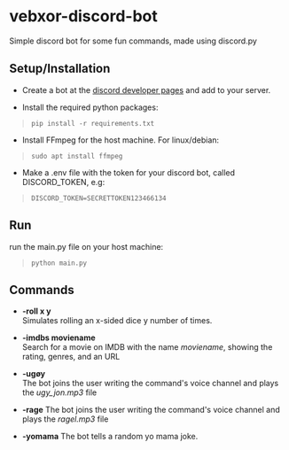 # vebxor-discord-bot

Simple discord bot for some fun commands, made using discord.py

## Setup/Installation
- Create a bot at the [discord developer pages](https://discord.com/developers/applications) and add to your server.  
  

- Install the required python packages:  
>`pip install -r requirements.txt`   
     
   
- Install FFmpeg for the host machine. For linux/debian:  
>`sudo apt install ffmpeg`

- Make a .env file with the token for your discord bot, called DISCORD_TOKEN, e.g:
>`DISCORD_TOKEN=SECRETTOKEN123466134`
## Run
run the main.py file on your host machine:
>`python main.py`

## Commands

- **-roll x y**  
Simulates rolling an x-sided dice y number of times. 

- **-imdbs moviename**  
Search for a movie on IMDB with the name *moviename*, showing the rating, genres, and an URL

- **-ugøy**  
The bot joins the user writing the command's voice channel and plays the *ugy_jon.mp3* file

- **-rage**
The bot joins the user writing the command's voice channel and plays the *ragel.mp3* file

- **-yomama**
The bot tells a random yo mama joke. 
